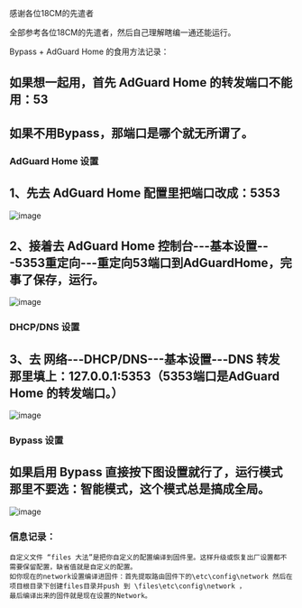 感谢各位18CM的先遣者

全部参考各位18CM的先遣者，然后自己理解瞎编一通还能运行。



Bypass + AdGuard Home 的食用方法记录：

## 如果想一起用，首先 AdGuard Home 的转发端口不能用：53
## 如果不用Bypass，那端口是哪个就无所谓了。

### AdGuard Home 设置

## 1、先去 AdGuard Home 配置里把端口改成：5353

![image](https://github.com/aotuitx/B70/blob/main/Images/AdGuardHome1.png?raw=true)

## 2、接着去 AdGuard Home 控制台---基本设置---5353重定向---重定向53端口到AdGuardHome，完事了保存，运行。

![image](https://github.com/aotuitx/B70/blob/main/Images/AdGuardHome2.png?raw=true)

### DHCP/DNS 设置

## 3、去 网络---DHCP/DNS---基本设置---DNS 转发 那里填上：127.0.0.1:5353（5353端口是AdGuard Home 的转发端口。）

![image](https://github.com/aotuitx/B70/blob/main/Images/DHCP.png?raw=true)

### Bypass 设置

## 如果启用 Bypass 直接按下图设置就行了，运行模式那里不要选：智能模式，这个模式总是搞成全局。

![image](https://github.com/aotuitx/B70/blob/main/Images/Bypass.png?raw=true)












### 信息记录：
    自定义文件 “files 大法”是把你自定义的配置编译到固件里。这样升级或恢复出厂设置都不需要保留配置，缺省值就是自定义的配置。
    如你现在的network设置编译进固件：首先提取路由固件下的\etc\config\network 然后在项目根目录下创建files目录并push 到 \files\etc\config\network ，
    最后编译出来的固件就是现在设置的Network。
